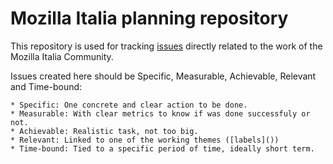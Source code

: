 # Mozilla Italia planning repository

This repository is used for tracking [issues]() directly related to the work of the Mozilla Italia Community.

Issues created here should be Specific, Measurable, Achievable, Relevant and Time-bound:

    * Specific: One concrete and clear action to be done.
    * Measurable: With clear metrics to know if was done successfuly or not.
    * Achievable: Realistic task, not too big.
    * Relevant: Linked to one of the working themes ([labels]())
    * Time-bound: Tied to a specific period of time, ideally short term.
